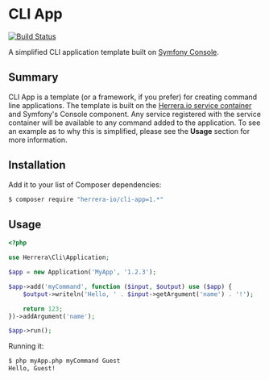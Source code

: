 CLI App
=======

[![Build Status](https://travis-ci.org/herrera-io/php-cli-app.png?branch=master)](https://travis-ci.org/herrera-io/php-cli-app)

A simplified CLI application template built on [Symfony Console](http://symfony.com/doc/current/components/console/index.html).

Summary
-------

CLI App is a template (or a framework, if you prefer) for creating command line applications. The template is built on the [Herrera.io service container](https://github.com/herrera-io/php-service-container) and Symfony's Console component. Any service registered with the service container will be available to any command added to the application. To see an example as to why this is simplified, please see the **Usage** section for more information.

Installation
------------

Add it to your list of Composer dependencies:

```sh
$ composer require "herrera-io/cli-app=1.*"
```

Usage
-----

```php
<?php

use Herrera\Cli\Application;

$app = new Application('MyApp', '1.2.3');

$app->add('myCommand', function ($input, $output) use ($app) {
    $output->writeln('Hello, ' . $input->getArgument('name') . '!');

    return 123;
})->addArgument('name');

$app->run();
```

Running it:

```sh
$ php myApp.php myCommand Guest
Hello, Guest!
```

